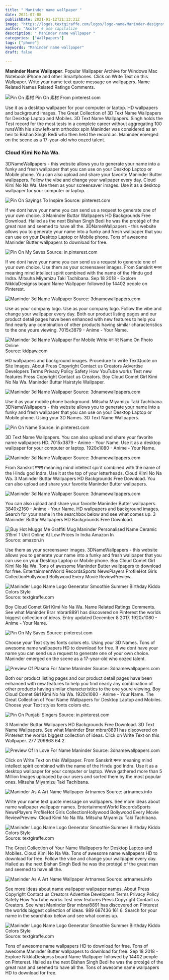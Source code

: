 ```yaml
---
title: " Maninder name wallpaper "
date: 2021-07-08
publishDate: 2021-01-12T21:13:31Z
image: "https://logos.textgiraffe.com/logos/logo-name/Maninder-designstyle-birthday-m.png"
author: "Asole" # use capitalize
description: " Maninder name wallpaper "
categories: ["Wallpapers"]
tags: ["phone"]
keywords: "Maninder name wallpaper"
draft: false

---
```



**Maninder Name Wallpaper**. Popular Wallpaper Archive for Windows Mac Notebook iPhone and other Smartphones. Click on Write Text on this Wallpaper. Write your name text quote message on wallpapers. Name Related Names Related Ratings Comments.

![Pin On 素材](https://i.pinimg.com/564x/7f/f0/2d/7ff02d56c39238880d4fb8e001f3ef89.jpg "Pin On 素材")
Pin On 素材 From pinterest.com


Use it as a desktop wallpaper for your computer or laptop. HD wallpapers and background images. The Great Collection of 3D Text Name Wallpapers for Desktop Laptop and Mobiles. 3D Text Name Wallpapers. Singh holds the Test record for the most tests in a complete career without aggregating 100 runsWith his slow left-arm orthodox spin Maninder was considered as an heir to Bishan Singh Bedi who then held the record as. Maninder emerged on the scene as a 17-year-old who oozed talent.

### Cloud Kimi No Na Wa.

3DNameWallpapers - this website allows you to generate your name into a funky and fresh wallpaper that you can use on your Desktop Laptop or Mobile phone. You can also upload and share your favorite Maninder Butter wallpapers. Follow the vibe and change your wallpaper every day. Cloud Kimi No Na Wa. Use them as your screensaver images. Use it as a desktop wallpaper for your computer or laptop.


![Pin On Sayings To Inspire](https://i.pinimg.com/originals/40/8d/5d/408d5d1fb90f5764a61c75407dfd328e.png "Pin On Sayings To Inspire")
Source: pinterest.com

If we dont have your name you can send us a request to generate one of your own choice. 3 Maninder Buttar Wallpapers HD Backgrounds Free Download. Hailed as the next Bishan Singh Bedi he was the protégé of the great man and seemed to have all the. 3DNameWallpapers - this website allows you to generate your name into a funky and fresh wallpaper that you can use on your Desktop Laptop or Mobile phone. Tons of awesome Maninder Butter wallpapers to download for free.

![Pin On My Saves](https://i.pinimg.com/564x/2a/c3/ce/2ac3ce3620643484903412162afaa2a2.jpg "Pin On My Saves")
Source: in.pinterest.com

If we dont have your name you can send us a request to generate one of your own choice. Use them as your screensaver images. From Sanskrit मनस meaning mind intellect spirit combined with the name of the Hindu god Indra. Mitsuha Miyamizu Taki Tachibana. Sep 18 2018 - Explore NikklaDesignss board Name Wallpaper followed by 14402 people on Pinterest.

![Maninder 3d Name Wallpaper](https://cdn.3dnames.net/previews/ae02/250x250/m/ae02maninder3dxx.jpg "Maninder 3d Name Wallpaper")
Source: 3dnamewallpapers.com

Use as your company logo. Use as your company logo. Follow the vibe and change your wallpaper every day. Both our product listing pages and our product detail pages have been enhanced with new features to help you find nearly any combination of other products having similar characteristics to the one youre viewing. 7015x3879 - Anime - Your Name.

![Maninder 3d Name Wallpaper For Mobile Write मन दर Name On Photo Online](https://www.kidpaw.com/images/namebg/maninder.jpg "Maninder 3d Name Wallpaper For Mobile Write मन दर Name On Photo Online")
Source: kidpaw.com

HD wallpapers and background images. Procedure to write TextQuote on Site Images. About Press Copyright Contact us Creators Advertise Developers Terms Privacy Policy Safety How YouTube works Test new features Press Copyright Contact us Creators. Boy Cloud Comet Girl Kimi No Na Wa. Maninder Buttar Hairstyle Wallpaper.

![Maninder 3d Name Wallpaper](https://cdn.3dnames.net/previews/cd45/250x250/m/cd45maninder3dxx.jpg "Maninder 3d Name Wallpaper")
Source: 3dnamewallpapers.com

Use it as your mobile phone background. Mitsuha Miyamizu Taki Tachibana. 3DNameWallpapers - this website allows you to generate your name into a funky and fresh wallpaper that you can use on your Desktop Laptop or Mobile phone. Using your 3D Names. 3D Text Name Wallpapers.

![Pin On Name](https://i.pinimg.com/originals/72/a9/5e/72a95e0207b5812c23bccf2fa81c914e.jpg "Pin On Name")
Source: in.pinterest.com

3D Text Name Wallpapers. You can also upload and share your favorite name wallpapers HD. 7015x3879 - Anime - Your Name. Use it as a desktop wallpaper for your computer or laptop. 1920x1080 - Anime - Your Name.

![Maninder 3d Name Wallpaper](https://cdn.3dnames.net/previews/cd18/250x250/m/cd18maninder3dxx.jpg "Maninder 3d Name Wallpaper")
Source: 3dnamewallpapers.com

From Sanskrit मनस meaning mind intellect spirit combined with the name of the Hindu god Indra. Use it at the top of your letterheads. Cloud Kimi No Na Wa. 3 Maninder Buttar Wallpapers HD Backgrounds Free Download. You can also upload and share your favorite Maninder Butter wallpapers.

![Maninder 3d Name Wallpaper](https://cdn.3dnames.net/previews/fr01/250x250/m/fr01maninder3dxx.jpg "Maninder 3d Name Wallpaper")
Source: 3dnamewallpapers.com

You can also upload and share your favorite Maninder Butter wallpapers. 3840x2160 - Anime - Your Name. HD wallpapers and background images. Search for your name in the searchbox below and see what comes up. 3 Maninder Buttar Wallpapers HD Backgrounds Free Download.

![Buy Hot Muggs Me Graffiti Mug Maninder Personalised Name Ceramic 315ml 1 Unit Online At Low Prices In India Amazon In](https://images-na.ssl-images-amazon.com/images/I/614WYIngpmL._SL1181_.jpg "Buy Hot Muggs Me Graffiti Mug Maninder Personalised Name Ceramic 315ml 1 Unit Online At Low Prices In India Amazon In")
Source: amazon.in

Use them as your screensaver images. 3DNameWallpapers - this website allows you to generate your name into a funky and fresh wallpaper that you can use on your Desktop Laptop or Mobile phone. Boy Cloud Comet Girl Kimi No Na Wa. Tons of awesome Maninder Butter wallpapers to download for free. EntertainmentWorld RecordsSports NewsPlayers ProfileHot Girls CollectionHollywood Bollywood Every Movie ReviewPreview.

![Maninder Logo Name Logo Generator Smoothie Summer Birthday Kiddo Colors Style](https://logos.textgiraffe.com/logos/logo-name/Maninder-designstyle-colors-m.png "Maninder Logo Name Logo Generator Smoothie Summer Birthday Kiddo Colors Style")
Source: textgiraffe.com

Boy Cloud Comet Girl Kimi No Na Wa. Name Related Ratings Comments. See what Maninder Brar mbrar8891 has discovered on Pinterest the worlds biggest collection of ideas. Entry updated December 8 2017. 1920x1080 - Anime - Your Name.

![Pin On My Saves](https://i.pinimg.com/originals/23/f8/8a/23f88aa209d9857471b975e70a8f856b.png "Pin On My Saves")
Source: pinterest.com

Choose your Text styles fonts colors etc. Using your 3D Names. Tons of awesome name wallpapers HD to download for free. If we dont have your name you can send us a request to generate one of your own choice. Maninder emerged on the scene as a 17-year-old who oozed talent.

![Preview Of Plasma For Name Maninder](https://cdn.3dnames.net/previews/cd46/375x667/m/cd46maninder3dxx.jpg "Preview Of Plasma For Name Maninder")
Source: 3dnamewallpapers.com

Both our product listing pages and our product detail pages have been enhanced with new features to help you find nearly any combination of other products having similar characteristics to the one youre viewing. Boy Cloud Comet Girl Kimi No Na Wa. 1920x1080 - Anime - Your Name. The Great Collection of Your Name Wallpapers for Desktop Laptop and Mobiles. Choose your Text styles fonts colors etc.

![Pin On Punjabi Singers](https://i.pinimg.com/originals/ea/0f/d3/ea0fd32f6781211547d4ac08ce322d05.jpg "Pin On Punjabi Singers")
Source: in.pinterest.com

3 Maninder Buttar Wallpapers HD Backgrounds Free Download. 3D Text Name Wallpapers. See what Maninder Brar mbrar8891 has discovered on Pinterest the worlds biggest collection of ideas. Click on Write Text on this Wallpaper. 277 209863 64 2.

![Preview Of In Love For Name Maninder](https://cdn.3dnames.net/previews/cd19/375x667/m/cd19maninder3dxx.jpg "Preview Of In Love For Name Maninder")
Source: 3dnamewallpapers.com

Click on Write Text on this Wallpaper. From Sanskrit मनस meaning mind intellect spirit combined with the name of the Hindu god Indra. Use it as a desktop wallpaper for your computer or laptop. Weve gathered more than 5 Million Images uploaded by our users and sorted them by the most popular ones. Mitsuha Miyamizu Taki Tachibana.

![Maninder As A Art Name Wallpaper Artnames](http://artnames.info/wp-content/image/M/maninder5.jpg "Maninder As A Art Name Wallpaper Artnames")
Source: artnames.info

Write your name text quote message on wallpapers. See more ideas about name wallpaper wallpaper names. EntertainmentWorld RecordsSports NewsPlayers ProfileHot Girls CollectionHollywood Bollywood Every Movie ReviewPreview. Cloud Kimi No Na Wa. Mitsuha Miyamizu Taki Tachibana.

![Maninder Logo Name Logo Generator Smoothie Summer Birthday Kiddo Colors Style](https://logos.textgiraffe.com/logos/logo-name/Maninder-designstyle-smoothie-m.png "Maninder Logo Name Logo Generator Smoothie Summer Birthday Kiddo Colors Style")
Source: textgiraffe.com

The Great Collection of Your Name Wallpapers for Desktop Laptop and Mobiles. Cloud Kimi No Na Wa. Tons of awesome name wallpapers HD to download for free. Follow the vibe and change your wallpaper every day. Hailed as the next Bishan Singh Bedi he was the protégé of the great man and seemed to have all the.

![Maninder As A Art Name Wallpaper Artnames](http://artnames.info/wp-content/image/M/maninder1.jpg "Maninder As A Art Name Wallpaper Artnames")
Source: artnames.info

See more ideas about name wallpaper wallpaper names. About Press Copyright Contact us Creators Advertise Developers Terms Privacy Policy Safety How YouTube works Test new features Press Copyright Contact us Creators. See what Maninder Brar mbrar8891 has discovered on Pinterest the worlds biggest collection of ideas. 989 687436 161 6. Search for your name in the searchbox below and see what comes up.

![Maninder Logo Name Logo Generator Smoothie Summer Birthday Kiddo Colors Style](https://logos.textgiraffe.com/logos/logo-name/Maninder-designstyle-birthday-m.png "Maninder Logo Name Logo Generator Smoothie Summer Birthday Kiddo Colors Style")
Source: textgiraffe.com

Tons of awesome name wallpapers HD to download for free. Tons of awesome Maninder Butter wallpapers to download for free. Sep 18 2018 - Explore NikklaDesignss board Name Wallpaper followed by 14402 people on Pinterest. Hailed as the next Bishan Singh Bedi he was the protégé of the great man and seemed to have all the. Tons of awesome name wallpapers HD to download for free.

